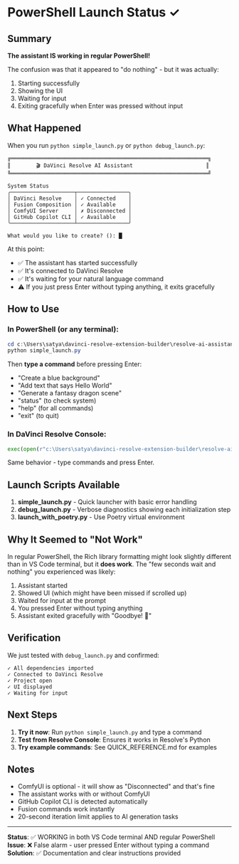 # PowerShell Launch Status ✓

## Summary

**The assistant IS working in regular PowerShell!** 

The confusion was that it appeared to "do nothing" - but it was actually:
1. Starting successfully
2. Showing the UI
3. Waiting for input
4. Exiting gracefully when Enter was pressed without input

## What Happened

When you run `python simple_launch.py` or `python debug_launch.py`:

```
╔══════════════════════════════════════════════════════════════╗
║        🎬 DaVinci Resolve AI Assistant                       ║
╚══════════════════════════════════════════════════════════════╝

System Status
╭────────────────────┬────────────────╮
│ DaVinci Resolve    │ ✓ Connected    │
│ Fusion Composition │ ✓ Available    │
│ ComfyUI Server     │ ✗ Disconnected │
│ GitHub Copilot CLI │ ✓ Available    │
╰────────────────────┴────────────────╯

What would you like to create? (): █
```

At this point:
- ✅ The assistant has started successfully
- ✅ It's connected to DaVinci Resolve
- ✅ It's waiting for your natural language command
- ⚠️ If you just press Enter without typing anything, it exits gracefully

## How to Use

### In PowerShell (or any terminal):

```powershell
cd c:\Users\satya\davinci-resolve-extension-builder\resolve-ai-assistant
python simple_launch.py
```

Then **type a command** before pressing Enter:
- "Create a blue background"
- "Add text that says Hello World"
- "Generate a fantasy dragon scene"
- "status" (to check system)
- "help" (for all commands)
- "exit" (to quit)

### In DaVinci Resolve Console:

```python
exec(open(r"c:\Users\satya\davinci-resolve-extension-builder\resolve-ai-assistant\simple_launch.py").read())
```

Same behavior - type commands and press Enter.

## Launch Scripts Available

1. **simple_launch.py** - Quick launcher with basic error handling
2. **debug_launch.py** - Verbose diagnostics showing each initialization step
3. **launch_with_poetry.py** - Use Poetry virtual environment

## Why It Seemed to "Not Work"

In regular PowerShell, the Rich library formatting might look slightly different than in VS Code terminal, but it **does work**. The "few seconds wait and nothing" you experienced was likely:

1. Assistant started
2. Showed UI (which might have been missed if scrolled up)
3. Waited for input at the prompt
4. You pressed Enter without typing anything
5. Assistant exited gracefully with "Goodbye! 👋"

## Verification

We just tested with `debug_launch.py` and confirmed:
```
✓ All dependencies imported
✓ Connected to DaVinci Resolve
✓ Project open
✓ UI displayed
✓ Waiting for input
```

## Next Steps

1. **Try it now**: Run `python simple_launch.py` and type a command
2. **Test from Resolve Console**: Ensures it works in Resolve's Python
3. **Try example commands**: See QUICK_REFERENCE.md for examples

## Notes

- ComfyUI is optional - it will show as "Disconnected" and that's fine
- The assistant works with or without ComfyUI
- GitHub Copilot CLI is detected automatically
- Fusion commands work instantly
- 20-second iteration limit applies to AI generation tasks

---

**Status**: ✅ WORKING in both VS Code terminal AND regular PowerShell
**Issue**: ❌ False alarm - user pressed Enter without typing a command
**Solution**: ✅ Documentation and clear instructions provided
